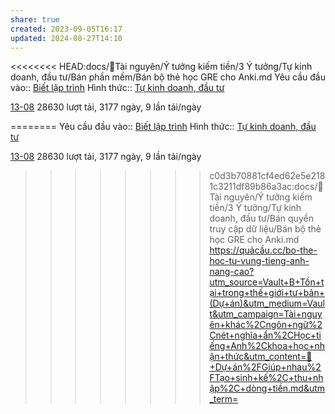 ```yaml
---
share: true
created: 2023-09-05T16:17
updated: 2024-08-27T14:10
---
```

<<<<<<<< HEAD:docs/📜Tài nguyên/Ý tưởng kiếm tiền/3 Ý tưởng/Tự kinh doanh, đầu tư/Bán phần mềm/Bán bộ thẻ học GRE cho Anki.md
Yêu cầu đầu vào:: [Biết lập trình](../../../1%20Y%C3%AAu%20c%E1%BA%A7u%20%C4%91%E1%BA%A7u%20v%C3%A0o/Theo%20ki%E1%BA%BFn%20th%E1%BB%A9c,%20k%E1%BB%B9%20n%C4%83ng/Bi%E1%BA%BFt%20l%E1%BA%ADp%20tr%C3%ACnh.md)
Hình thức:: [Tự kinh doanh, đầu tư](../../../2%20H%C3%ACnh%20th%E1%BB%A9c/T%E1%BB%B1%20kinh%20doanh,%20%C4%91%E1%BA%A7u%20t%C6%B0.md)

[13-08](13-08.md) 28630 lượt tải, 3177 ngày, 9 lần tải/ngày

========
Yêu cầu đầu vào:: [Biết lập trình](../../../1%20Y%C3%AAu%20c%E1%BA%A7u%20%C4%91%E1%BA%A7u%20v%C3%A0o/Theo%20ki%E1%BA%BFn%20th%E1%BB%A9c,%20k%E1%BB%B9%20n%C4%83ng/Bi%E1%BA%BFt%20l%E1%BA%ADp%20tr%C3%ACnh.md)
Hình thức:: [Tự kinh doanh, đầu tư](../../../2%20H%C3%ACnh%20th%E1%BB%A9c/T%E1%BB%B1%20kinh%20doanh,%20%C4%91%E1%BA%A7u%20t%C6%B0.md)

[13-08](13-08.md) 28630 lượt tải, 3177 ngày, 9 lần tải/ngày

>>>>>>>> c0d3b70881cf4ed62e5e2181c3211df89b86a3ac:docs/📜Tài nguyên/Ý tưởng kiếm tiền/3 Ý tưởng/Tự kinh doanh, đầu tư/Bán quyền truy cập dữ liệu/Bán bộ thẻ học GRE cho Anki.md
https://quảcầu.cc/bo-the-hoc-tu-vung-tieng-anh-nang-cao?utm_source=Vault+B+Tồn+tại+trong+thế+giới+tư+bản+(Dự+án)&utm_medium=Vault&utm_campaign=Tài+nguyên+khác%2Cngôn+ngữ%2Cnét+nghĩa+ẩn%2CHọc+tiếng+Anh%2Ckhoa+học+nhận+thức&utm_content=📐+Dự+án%2FGiúp+nhau%2FTạo+sinh+kế%2C+thu+nhập%2C+dòng+tiền.md&utm_term=